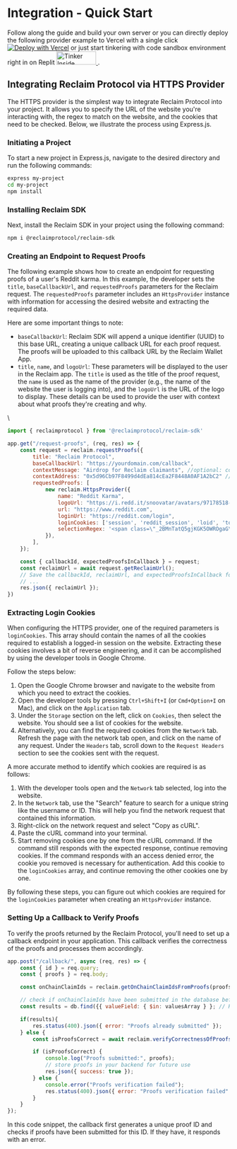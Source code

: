 # Integration - Quick Start

Follow along the guide and build your own server or you can directly deploy the following provider example to Vercel with a single click [![Deploy with Vercel](https://vercel.com/button)](https://vercel.com/new/clone?repository-url=https://github.com/reclaimprotocol/one-step-deploy-provider) or just start tinkering with code sandbox environment right in on Replit <a href="https://replit.com/@AkshayNarisett1/Reclaim-SDK">
    <img src="https://reclaimprotocol.s3.ap-south-1.amazonaws.com/Tinker-modified.png" alt="Tinker Inside Sandbox" width="90px" height="30px"/>
</a>.

## Integrating Reclaim Protocol via HTTPS Provider

The HTTPS provider is the simplest way to integrate Reclaim Protocol into your project. It allows you to specify the URL of the website you're interacting with, the regex to match on the website, and the cookies that need to be checked. Below, we illustrate the process using Express.js.

### Initiating a Project

To start a new project in Express.js, navigate to the desired directory and run the following commands:

```bash
express my-project
cd my-project
npm install
```

### Installing Reclaim SDK

Next, install the Reclaim SDK in your project using the following command:

```bash
npm i @reclaimprotocol/reclaim-sdk
```

### Creating an Endpoint to Request Proofs

The following example shows how to create an endpoint for requesting proofs of a user's Reddit karma. In this example, the developer sets the `title`, `baseCallbackUrl`, and `requestedProofs` parameters for the Reclaim request. The `requestedProofs` parameter includes an `HttpsProvider` instance with information for accessing the desired website and extracting the required data.

Here are some important things to note:

* `baseCallbackUrl`:  Reclaim SDK will append a unique identifier (UUID) to this base URL, creating a unique callback URL for each proof request. The proofs will be uploaded to this callback URL by the Reclaim Wallet App.
* `title`, `name`, and `logoUrl`: These parameters will be displayed to the user in the Reclaim app. The `title` is used as the title of the proof request, the `name` is used as the name of the provider (e.g., the name of the website the user is logging into), and the `logoUrl` is the URL of the logo to display. These details can be used to provide the user with context about what proofs they're creating and why.

\


```javascript
import { reclaimprotocol } from '@reclaimprotocol/reclaim-sdk'

app.get("/request-proofs", (req, res) => {
    const request = reclaim.requestProofs({
        title: "Reclaim Protocol",
        baseCallbackUrl: "https://yourdomain.com/callback",
        contextMessage: "Airdrop for Reclaim claimants", //optional: context message for the proof request
        contextAddress: "0x5d96Cb97F8499d4dEa814cEa2F8448A0AF1A2bC2" //optional: your users' Ethereum wallet 
        requestedProofs: [
            new reclaim.HttpsProvider({
                name: "Reddit Karma",
                logoUrl: "https://i.redd.it/snoovatar/avatars/97178518-5ce1-400b-8185-54dcaef96d9c.png",
                url: "https://www.reddit.com",
                loginUrl: "https://reddit.com/login",
                loginCookies: ['session', 'reddit_session', 'loid', 'token_v2', 'edgebucket'],
                selectionRegex: '<span class=\"_2BMnTatQ5gjKGK5OWROgaG\">{{username}}</span>.*?<span>{{karma}} karma</span>',
            }),
        ],
    });

    const { callbackId, expectedProofsInCallback } = request;
    const reclaimUrl = await request.getReclaimUrl();
    // Save the callbackId, reclaimUrl, and expectedProofsInCallback for future use
    // ...
    res.json({ reclaimUrl });
})
```

### Extracting Login Cookies

When configuring the HTTPS provider, one of the required parameters is `loginCookies`. This array should contain the names of all the cookies required to establish a logged-in session on the website. Extracting these cookies involves a bit of reverse engineering, and it can be accomplished by using the developer tools in Google Chrome.

Follow the steps below:

1. Open the Google Chrome browser and navigate to the website from which you need to extract the cookies.
2. Open the developer tools by pressing `Ctrl+Shift+I` (or `Cmd+Option+I` on Mac), and click on the `Application` tab.
3. Under the `Storage` section on the left, click on `Cookies`, then select the website. You should see a list of cookies for the website.
4. Alternatively, you can find the required cookies from the `Network` tab. Refresh the page with the network tab open, and click on the name of any request. Under the `Headers` tab, scroll down to the `Request Headers` section to see the cookies sent with the request.

A more accurate method to identify which cookies are required is as follows:

1. With the developer tools open and the `Network` tab selected, log into the website.
2. In the `Network` tab, use the "Search" feature to search for a unique string like the username or ID. This will help you find the network request that contained this information.
3. Right-click on the network request and select "Copy as cURL".
4. Paste the cURL command into your terminal.
5. Start removing cookies one by one from the cURL command. If the command still responds with the expected response, continue removing cookies. If the command responds with an access denied error, the cookie you removed is necessary for authentication. Add this cookie to the `loginCookies` array, and continue removing the other cookies one by one.

By following these steps, you can figure out which cookies are required for the `loginCookies` parameter when creating an `HttpsProvider` instance.



### Setting Up a Callback to Verify Proofs

To verify the proofs returned by the Reclaim Protocol, you'll need to set up a callback endpoint in your application. This callback verifies the correctness of the proofs and processes them accordingly.

```javascript
app.post("/callback/", async (req, res) => {
    const { id } = req.query;
    const { proofs } = req.body;

    const onChainClaimIds = reclaim.getOnChainClaimIdsFromProofs(proofs)

    // check if onChainClaimIds have been submitted in the database before
    const results = db.find({{ valueField: { $in: valuesArray } }; // Replace 'valueField' with the field name in your database

    if(results){
        res.status(400).json({ error: "Proofs already submitted" });
    } else {
        const isProofsCorrect = await reclaim.verifyCorrectnessOfProofs(proofs);

        if (isProofsCorrect) {
            console.log("Proofs submitted:", proofs);
            // store proofs in your backend for future use
            res.json({ success: true });
        } else {
            console.error("Proofs verification failed");
            res.status(400).json({ error: "Proofs verification failed" });
        }
    }
});
```

In this code snippet, the callback first generates a unique proof ID and checks if proofs have been submitted for this ID. If they have, it responds with an error.
